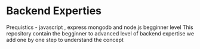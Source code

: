 # Backend Experties
Prequistics - javascript , express mongodb and node.js begginner level
This repository contain the begginner to advanced level of backend expertise 
we add one by one step to understand the concept 
